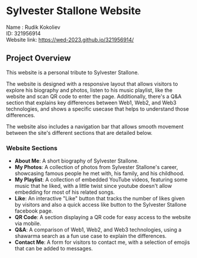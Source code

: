 # Sylvester Stallone Website
Name : Rudik Kokoliev  
ID: 321956914  
Website link: https://wed-2023.github.io/321956914/  

## Project Overview
This website is a personal tribute to Sylvester Stallone.  

The website is designed with a responsive layout that allows visitors to explore his biography and photos, listen to his music playlist, like the website and scan QR code to enter the page. Additionally, there's a Q&A section that explains key differences between Web1, Web2, and Web3 technologies, and shows a specific usecase that helps to understand those differences.  
 
The website also includes a navigation bar that allows smooth movement between the site's different sections that are detailed below.

### Website Sections
- **About Me**: A short biography of Sylvester Stallone.
- **My Photos**: A collection of photos from Sylvester Stallone's career, showcasing famous people he met with, his family, and his childhood.
- **My Playlist**: A collection of embedded YouTube videos, featuring some music that he liked, with a little twist since youtube doesn't allow embedding for most of his related songs.
- **Like**: An interactive "Like" button that tracks the number of likes given by visitors and also a quick access like button to the Sylvester Stallone facebook page.
- **QR Code**: A section displaying a QR code for easy access to the website via mobile.
- **Q&A**: A comparison of Web1, Web2, and Web3 technologies, using a shawarma search as a fun use case to explain the differences.
- **Contact Me**: A form for visitors to contact me, with a selection of emojis that can be added to messages.

